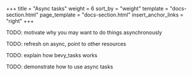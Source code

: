 +++
title = "Async tasks"
weight = 6
sort_by = "weight"
template = "docs-section.html"
page_template = "docs-section.html"
insert_anchor_links = "right"
+++

TODO: motivate why you may want to do things asynchronously

TODO: refresh on async, point to other resources

TODO: explain how bevy_tasks works

TODO: demonstrate how to use async tasks
